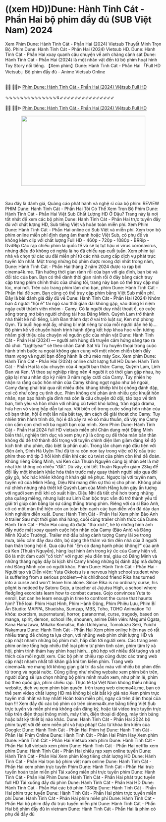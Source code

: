 ((xem HD))Dune: Hành Tinh Cát - Phần Hai bộ phim đầy đủ (SUB Việt Nam) 2024
=
Xem Phim Dune: Hành Tinh Cát - Phần Hai (2024) Vietsub Thuyết Minh Trọn Bộ. Phim Dune: Hành Tinh Cát - Phần Hai (2024) Vietsub HD. Dune: Hành Tinh Cát - Phần Hai xoay quanh câu chuyện về anh chàng cảnh sát Dune: Hành Tinh Cát - Phần Hai (2024) là một nhân vật đến từ bộ phim hoạt hình Toy Story nổi tiếng. 【Xem phim】Dune: Hành Tinh Cát - Phần Hai 「Full HD Vietsub」Bộ phim đầy đủ - Anime Vietsub Online

<div><br /></div><div>🔴🔴 🔴🔴ᐅ&nbsp;<a href="https://t.co/WjS91LVNO7">Phim Dune: Hành Tinh Cát - Phần Hai (2024) Việtsub Full HD</a></div><div><br /></div><div><div>⇘⇘⇘⇘⇘⇘⇘⇘⇘⇘⇘⇘⇘⇘↯⇙⇙⇙⇙⇙⇙⇙⇙⇙⇙⇙⇙⇙⇙⇙</div></div><div><br /></div><div><div>🔴🔴 🔴🔴ᐅ&nbsp;<a href="https://t.co/hI4yis67A5">Phim Dune: Hành Tinh Cát - Phần Hai (2024) Việtsub Full HD</a></div><div><br /></div></div><div class="separator" style="clear: both; text-align: center;"><a href="https://t.co/hI4yis67A5" style="margin-left: 1em; margin-right: 1em;"><img border="0" data-original-height="435" data-original-width="767" height="226" src="https://blogger.googleusercontent.com/img/b/R29vZ2xl/AVvXsEghz8N__M03-FAZ1RcP_dM94i_90TBvGiIM6rdESwppKQhoBdpYhr3UeMgs1GA6BYa1wKfoPqOfk9GLaYcjHPHi1k6LL5WSc0f1dh8rfv5cculWvFu_ZvHjQEQfQ2sCuQkakagpJ_-i_XVszz6N-OcD6zZ5oaLLtJuiTDzNR6i9-2eMjm9i5s2ykarusBY/w400-h226/sadsadwq.jpg" width="400" /></a></div><br /><div><br /></div>

Sau đây là đánh giá, Quảng cáo phát hành và nghệ sĩ của bộ phim:
REVIEW PHIM Dune: Hành Tinh Cát - Phần Hai Tôi Có Thể Xem Trọn Bộ Phim Dune: Hành Tinh Cát - Phần Hai Việt Sub Chất Lượng HD Ở Đâu?
Trang này là nơi tốt nhất để xem các bộ phim Dune: Hành Tinh Cát - Phần Hai trực tuyến đầy đủ với chất lượng HD, Sub tiếng Việt và hoàn toàn miễn phí.
Xem Phim Dune: Hành Tinh Cát - Phần Hai online có Sub Việt và miễn phí. Xem trọn bộ phim online miễn phí định dạng âm thanh hoặc Việt Sub, có phụ đề và không kèm clip với chất lượng Full HD - 460p - 720p - 1080p - BRRip - DvdRip
Các rạp chiếu phim là quốc tế và sẽ bị tụt hậu vì virus coronavirus, nhưng điều đó không có nghĩa là họ đã chiếu rạp cuối tuần. Xem phim tại nhà và chọn từ các ưu đãi miễn phí từ các nhà cung cấp dịch vụ phát trực tuyến lớn nhất.
Một trong những bộ phim được mong đợi nhất trong năm, Dune: Hành Tinh Cát - Phần Hai tháng 2 năm 2024 được ra rạp bởi cinema4k.me.
Tận hưởng thời gian rảnh rỗi của bạn với gia đình, bạn bè và đối tác của bạn. Bạn có thể dành thời gian rảnh rỗi ở đây bằng cách truy cập trang phim chính thức của chúng tôi, trang này bạn có thể truy cập mọi lúc, mọi nơi. Trên các trang phim làm cho bạn, phim Dune: Hành Tinh Cát - Phần Hai để xem. Bạn cũng có thể truy cập phim bằng Việt Sub miễn phí.
Đây là bài đánh giá đầy đủ về Dune: Hành Tinh Cát - Phần Hai (2024)
Nhóm bạn 4 người "hội ế" tái ngộ sau thời gian dài không gặp, vào đúng kỉ niệm ngày cưới thành viên nhóm - Camy. Cô là người duy nhất thoát ế, có cuộc sống
trong mơ bên người chồng tài hoa Đăng Minh. Quỳnh Lam trở thành nhà thiết kế nổi tiếng, Linh Đan thành đạt ở vai trò luật sư, Ken mở phòng Gym.
Từ buổi họp mặt ấy, những bí mật riêng tư của mỗi người dần hé lộ....
Bộ phim kể về chuyến hành trình hành động kết hợp khoa học viễn tưởng nhằm giới thiệu câu chuyện về nguồn gốc của nhân vật Dune: Hành Tinh Cát - Phần Hai (2024) — người anh hùng đã truyền cảm hứng sáng tạo ra đồ chơi. “Lightyear” sẽ theo chân Cảnh Sát Vũ Trụ huyền thoại trong cuộc hành trình bước ra ngoài không gian cùng với một nhóm chiến binh đầy tham vọng và người bạn đồng hành là chú mèo máy Sox.
Xem phim Dune: Hành Tinh Cát - Phần Hai (2024) online chất lượng full HD Dune: Hành Tinh Cát - Phần Hai là câu chuyện của 4 người bạn thân: Camy, Quỳnh Lam, Linh Đan và Ken. Vì theo sự nghiệp riêng nên 4 người ít có thời gian gặp nhau, họ gặp lại nhau nhân dịp kỷ niệm 3 năm ngày cưới của Camy. Tuy nhiên họ nhận ra rằng cuộc hôn nhân của Camy không ngọt ngào như bề ngoài, Camy đang phải trải qua rất nhiều điều khủng khiếp khi bị chồng đánh đập, coi cô như công cụ tình dục.
Phim không chỉ phản ánh nhiều góc khuất hôn nhân, nạn bạo hành gia đình mà còn là câu chuyện dữ dội, táo bạo về tình bạn, tình yêu và hôn nhân với những cú twist khó lường, tràn ngập drama, hứa hẹn vô vùng hấp dẫn tại rạp.
Với biến cố trong cuộc sống hôn nhân của cô bạn thân, hội ế một lần nữa bắt tay, tìm cách để giải thoát cho Camy. Tuy nhiên trên hành trình đó, hội ế đã xảy ra vô số mâu thuẫn, đã vậy mẹ Camy còn cấm con chơi với ba người bạn của mình.
Xem Phim Dune: Hành Tinh Cát - Phần Hai 2024 full HD vietsub miễn phí Chân dung một Đăng Minh biến thái, nghiện tình dục và xem phụ nữ là công cụ để thỏa mãn bản thân không đủ để trở thành đối trọng với tuyến chính diện làm giảm đáng kể độ kịch tính cho phim, đặc biệt là phần cuối.
Trong lần chạm ngõ đầu tiên với điện ảnh, Đinh Hà Uyên Thư đã tỏ ra còn non tay trong việc xử lý cấu trúc phim theo mô típ 3 hồi kinh điển khi các cú twist của phim còn khá dễ đoán.
Không riêng Đăng Minh, vai Ken của Thuận Nguyễn cũng bị nhận xét là mờ nhạt khi không có nhiều “đất”. Dù vậy, chi tiết Thuận Nguyễn giảm 23kg để đổi lấy một khoảnh khắc hóa thân trước máy quay thành người sắp qua đời gầy gò, hốc hác khiến không ít khán giả nể phục.
Ngược lại với tuyến nam, tuyến nữ của Minh Hằng, Diệu Nhi mang đến sự thú vị cho phim. Không phải nữ chính nhưng nhà thiết kế Quỳnh Lam của Minh Hằng luôn gây ấn tượng với người xem mỗi khi cô xuất hiện.
Diệu Nhi đã tiết chế hơn trong những pha quăng miếng, nhưng luật sư Linh Đan bộc trực vẫn đủ trở thành yếu tố giải trí giúp cân bằng lại sự căng thẳng trong phim.
Riêng với ca sĩ Bảo Anh, cô có một màn thể hiện còn an toàn bên cạnh các bạn diễn vốn đã dày dạn kinh nghiệm diễn xuất.
Dune: Hành Tinh Cát - Phần Hai Xem phim Bảo Anh ở trailer Sau một thời gian nhá hàng, cuối cùng trailer chính thức của Dune: Hành Tinh Cát - Phần Hai cũng đã được "thả xích", hé lộ những hình ảnh đầy nước mắt xoay quanh cuộc hôn nhân của Camy (Bảo Anh) và Đăng Minh (Quốc Trường).
Trailer mở đầu bằng cảnh tượng Camy lái xe trong mưa, biểu cảm đầy đau đớn, bộ dạng thê thảm và tìm đến nhà của 3 người bạn thân trong hội ế. Qua câu hỏi "Em có đang hạnh phúc không?" của anh cả Ken (Thuận Nguyễn), hàng loạt hình ảnh trong ký ức của Camy hiện về. Đó là một đám cưới "cổ tích" với người yêu điển trai, giàu có Đăng Minh và những tháng ngày đầy bi kịch khi Camy không những bị đánh đập mà dường như Đăng Minh còn có người khác.
Phim Dune: Hành Tinh Cát - Phần Hai - Người tạo và Diễn viên: Yuta Okkotsu is a nervous high school student who is suffering from a serious problem—his childhood friend Rika has turned into a curse and won't leave him alone. Since Rika is no ordinary curse, his plight is noticed by Satoru Gojo, a teacher at Jujutsu High, a school where fledgling exorcists learn how to combat curses. Gojo convinces Yuta to enroll, but can he learn enough in time to confront the curse that haunts him?
Thể loại: Phim Hoạt Hình, Phim Hành Động, Phim Phiêu Lưu, Phim Bí Ẩn Studio: MAPPA, Shueisha, Sumzap, MBS, Toho, TOHO Animation Từ khóa: exorcism, supernatural, horror, paranormal, curse, tragedy, based on manga, spirit, demon, school life, shounen, anime Diễn viên: Megumi Ogata, Kana Hanazawa, Mikako Komatsu, Koki Uchiyama, Tomokazu Seki, Yuichi Nakamura
Dune: Hành Tinh Cát - Phần Hai Xem phim online hiện nay có rất nhiều trang để chúng ta lựa chọn, với những web phim chất lượng HD và cập nhật nhanh những bộ phim mới, hấp dẫn tới người xem. Các trang xem phim online tổng hợp nhiều thể loại phim từ phim tình cảm, phim tâm lý xã hội, phim trinh thám hay phim hoạt hình… phù hợp với nhiều đối tượng và sở thích của mỗi người xem. Các bộ phim chiếu rạp cũng được các trang web cập nhật nhanh nhất tới khán giả khi tìm kiếm phim.
Trang web cinema4k.me mang tới không gian giải trí đa sắc màu với nhiều bộ phim đến từ trong và ngoài nước. Cũng giống như những website xem phim bên trên, người dùng sẽ lựa chọn những bộ phim mình muốn xem, như phim lẻ, phim bộ theo quốc gia, phim chiếu rạp.
Thực tế tại Việt Nam không thiếu những website, dịch vụ xem phim bản quyền. trên trang web cinema4k.me, bạn có thể xem video chất lượng HD mà không bị cắt bất kỳ giá nào
Xem phim trực tuyến mới nhất và hay nhất! Hoàn toàn miễn phí, ngay cả trên điện thoại của bạn !!!
Xem đầy đủ các bộ phim có trên cinema4k.me bằng tiếng Việt Sub trực tuyến và miễn phí mà không cần đăng ký, hoặc tải video trực tuyến trực tiếp trên điện thoại thông minh, máy tính, điện thoại di động, máy tính bảng hoặc bất kỳ thiết bị nào khác.
Dune: Hành Tinh Cát - Phần Hai 2024 bộ phim tuyệt vời để xem miễn phí và hợp pháp!
Các từ khóa tìm kiếm của Google:
Dune: Hành Tinh Cát - Phần Hai Phim hd
Dune: Hành Tinh Cát - Phần Hai Phim Online
Dune: Hành Tinh Cát - Phần Hai Phim Hay
Xem phim Dune: Hành Tinh Cát - Phần Hai Vietsub
xem phim Dune: Hành Tinh Cát - Phần Hai full vietsub
xem phim Dune: Hành Tinh Cát - Phần Hai netflix
xem phim Dune: Hành Tinh Cát - Phần Hai chiếu rạp
xem online tuyến Dune: Hành Tinh Cát - Phần Hai
Xem phim lồng tiếng chất lượng HD
Dune: Hành Tinh Cát - Phần Hai trọn bộ phim việt nam online
Dune: Hành Tinh Cát - Phần Hai xem phim trực tuyến
Phim Dune: Hành Tinh Cát - Phần Hai trực tuyến hoàn toàn miễn phí
Tải xuống miễn phí trực tuyến phim Dune: Hành Tinh Cát - Phần Hai
Phim Dune: Hành Tinh Cát - Phần Hai phát trực tuyến full HD
Tải xuống đầy đủ phim Dune: Hành Tinh Cát - Phần Hai HD
Dune: Hành Tinh Cát - Phần Hai các bộ phim 1080p
Dune: Hành Tinh Cát - Phần Hai phim trực tuyến
Dune: Hành Tinh Cát - Phần Hai phim trực tuyến miễn phí
Dune: Hành Tinh Cát - Phần Hai phim miễn phí
Dune: Hành Tinh Cát - Phần Hai bộ phim đầy đủ trực tuyến miễn phí
Dune: Hành Tinh Cát - Phần Hai bộ phim đầy đủ in vietnam
Dune: Hành Tinh Cát - Phần Hai là phim có phụ đề đầy đủ
